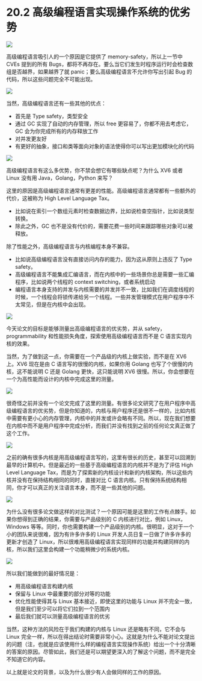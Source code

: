 # 20.2 高级编程语言实现操作系统的优劣势

![](<../assets/image (37).png>)

高级编程语言吸引人的一个原因是它提供了 memory-safety，所以上一节中 CVEs 提到的所有 Bugs，都将不再存在。要么当它们发生时程序运行时会检查数组是否越界，如果越界了就 panic；要么高级编程语言不允许你写出引起 Bug 的代码，所以这些问题完全不可能出现。

![](<../assets/image (164).png>)

当然，高级编程语言还有一些其他的优点：

- 首先是 Type safety，类型安全
- 通过 GC 实现了自动的内存管理，所以 free 更容易了，你都不用去考虑它，GC 会为你完成所有的内存释放工作
- 对并发更友好
- 有更好的抽象，接口和类等面向对象的语法使得你可以写出更加模块化的代码

![](<../assets/image (2).png>)

高级编程语言有这么多优势，你不禁会想它有哪些缺点呢？为什么 XV6 或者 Linux 没有用 Java，Golang，Python 来写？

这里的原因是高级编程语言通常有更差的性能。高级编程语言通常都有一些额外的代价，这被称为 High Level Language Tax。

- 比如说在索引一个数组元素时检查数据边界，比如说检查空指针，比如说类型转换。
- 除此之外，GC 也不是没有代价的，需要花费一些时间来跟踪哪些对象可以被释放。

除了性能之外，高级编程语言与内核编程本身不兼容。

- 比如说高级编程语言没有直接访问内存的能力，因为这从原则上违反了 Type safety。
- 高级编程语言不能集成汇编语言，而在内核中的一些场景你总是需要一些汇编程序，比如说两个线程的 context switching，或者系统启动
- 编程语言本身支持的并发与内核需要的并发并不一致，比如我们在调度线程的时候，一个线程会将锁传递给另一个线程。一些并发管理模式在用户程序中不太常见，但是在内核中会出现。

![](<../assets/image (24).png>)

今天论文的目标是能够测量出高级编程语言的优劣势，并从 safety，programmability 和性能损失角度，探索使用高级编程语言而不是 C 语言实现内核的效果。

当然，为了做到这一点，你需要在一个产品级的内核上做实验，而不是在 XV6 上。XV6 现在是由 C 语言写的很慢的内核，如果你用 Golang 也写了个很慢的内核，这不能说明 C 还是 Golang 更快，这只能说明 XV6 很慢。所以，你会想要在一个为高性能而设计的内核中完成这里的测量。

![](<../assets/image (120).png>)

很奇怪之前并没有一个论文完成了这里的测量。有很多论文研究了在用户程序中高级编程语言的优劣势，但是你知道的，内核与用户程序还是很不一样的，比如内核中需要有更小心的内存管理，内核中的并发或许会略有不同。所以，现在我们想要在内核中而不是用户程序中完成分析，而我们并没有找到之前的任何论文真正做了这个工作。

![](<../assets/image (107).png>)

之前的确有很多内核是用高级编程语言写的，这里有很长的历史，甚至可以回溯到最早的计算机中。但是最近的一些基于高级编程语言的内核并不是为了评估 High Level Language Tax，而是为了探索新的内核设计和新的内核架构，所以这些内核并没有在保持结构相同的同时，直接对比 C 语言内核。只有保持系统结构相同，你才可以真正的关注语言本身，而不是一些其他的问题。

![](<../assets/image (32).png>)

为什么没有很多论文做这样的对比测试？一个原因可能是这里的工作有点棘手。如果你想得到正确的结果，你需要与产品级别的 C 内核进行对比，例如 Linux，Windows 等等。同时，你也需要构建一个产品级别的内核。很明显，这对于一个小的团队来说很难，因为有许多许多的 Linux 开发人员日复一日做了许多许多的更新才创造了 Linux，所以很难用高级编程语言实现同样的功能并构建同样的内核，所以我们这里会构建一个功能稍微少的系统内核。

![](<../assets/image (114).png>)

所以我们能做到的最好情况是：

- 用高级编程语言构建内核
- 保留与 Linux 中最重要的部分对等的功能
- 优化性能使得其与 Linux 基本接近，即使这里的功能与 Linux 并不完全一致，但是我们至少可以将它们拉到一个范围内
- 最后我们就可以测量高级编程语言的优劣

当然，这种方法的风险在于我们构建的内核与 Linux 还是略有不同，它不会与 Linux 完全一样，所以在得出结论时需要非常小心。这就是为什么不能对论文提出的问题（注，也就是应该使用什么样的编程语言实现操作系统）给出一个十分清晰的答案的原因。尽管如此，我们还是可以期望更深入的了解这个问题，而不是完全不知道它的内容。

以上就是论文的背景，以及为什么很少有人会做同样的工作的原因。
